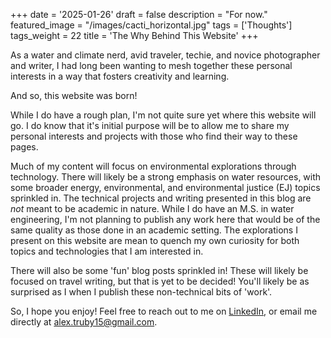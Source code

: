 +++
date = '2025-01-26'
draft = false
description = "For now."
featured_image = "/images/cacti_horizontal.jpg"
tags = ['Thoughts']
tags_weight = 22
title = 'The Why Behind This Website'
+++

As a water and climate nerd, avid traveler, techie, and novice photographer and writer, I had long been 
wanting to mesh together these personal interests in a way that fosters creativity and learning.

And so, this website was born!

While I do have a rough plan, I'm not quite sure yet where this website will go. I do know that 
it's initial purpose will be to allow me to share my personal interests and projects with those 
who find their way to these pages.

Much of my content will focus on environmental explorations through technology. There will likely
be a strong emphasis on water resources, with some broader energy, environmental, and environmental 
justice (EJ) topics sprinkled in. The technical projects and writing presented in this blog are 
*not* meant to be academic in nature. While I do have an M.S. in water engineering, I'm not planning 
to publish any work here that would be of the same quality as those done in an academic setting. 
The explorations I present on this website are mean to quench my own curiosity for both topics and 
technologies that I am interested in.

There will also be some 'fun' blog posts sprinkled in! These will likely be focused on travel 
writing, but that is yet to be decided! You'll likely be as surprised as I when I publish these
non-technical bits of 'work'. 


So, I hope you enjoy! Feel free to reach out to me on [LinkedIn](https://www.linkedin.com/in/alex-truby/), 
or email me directly at alex.truby15@gmail.com.